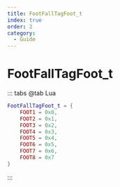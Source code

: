 ```yaml
---
title: FootFallTagFoot_t
index: true
order: 2
category:
  - Guide
---
```


# FootFallTagFoot_t
::: tabs
@tab Lua
```lua
FootFallTagFoot_t = {
    FOOT1 = 0x0,
    FOOT2 = 0x1,
    FOOT3 = 0x2,
    FOOT4 = 0x3,
    FOOT5 = 0x4,
    FOOT6 = 0x5,
    FOOT7 = 0x6,
    FOOT8 = 0x7
}
```
:::